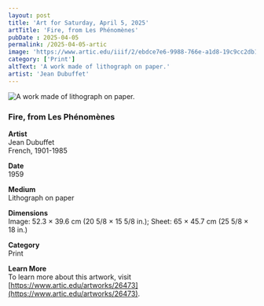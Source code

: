 ```yaml
---
layout: post
title: 'Art for Saturday, April 5, 2025'
artTitle: 'Fire, from Les Phénomènes'
pubDate : 2025-04-05
permalink: /2025-04-05-artic
image: 'https://www.artic.edu/iiif/2/ebdce7e6-9988-766e-a1d8-19c9cc2db154/full/1686,/0/default.jpg'
category: ['Print']
altText: 'A work made of lithograph on paper.'
artist: 'Jean Dubuffet'
---
```

 
<img src='https://www.artic.edu/iiif/2/ebdce7e6-9988-766e-a1d8-19c9cc2db154/full/1686,/0/default.jpg' alt='A work made of lithograph on paper.' style='border-radius=5px'> 
 
### Fire, from Les Phénomènes
 
**Artist**<br>
Jean Dubuffet<br>French, 1901-1985
 
**Date**<br>
1959
 
**Medium**<br>
Lithograph on paper
 
**Dimensions**<br>
Image: 52.3 × 39.6 cm (20 5/8 × 15 5/8 in.); Sheet: 65 × 45.7 cm (25 5/8 × 18 in.)
 
**Category**<br>
Print
 
**Learn More**<br>
To learn more about this artwork, visit [https://www.artic.edu/artworks/26473](https://www.artic.edu/artworks/26473).